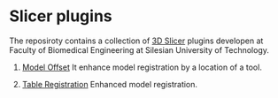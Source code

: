 # Slicer plugins
The reposiroty contains a collection of [3D Slicer](htpps://slicer.org) plugins developen at Faculty of Biomedical Engineering at Silesian University of Technology.

1. [Model Offset](./ModelOffset)
It enhance model registration by a location of a tool.

2. [Table Registration](./TableRegistration)
Enhanced model registration.

